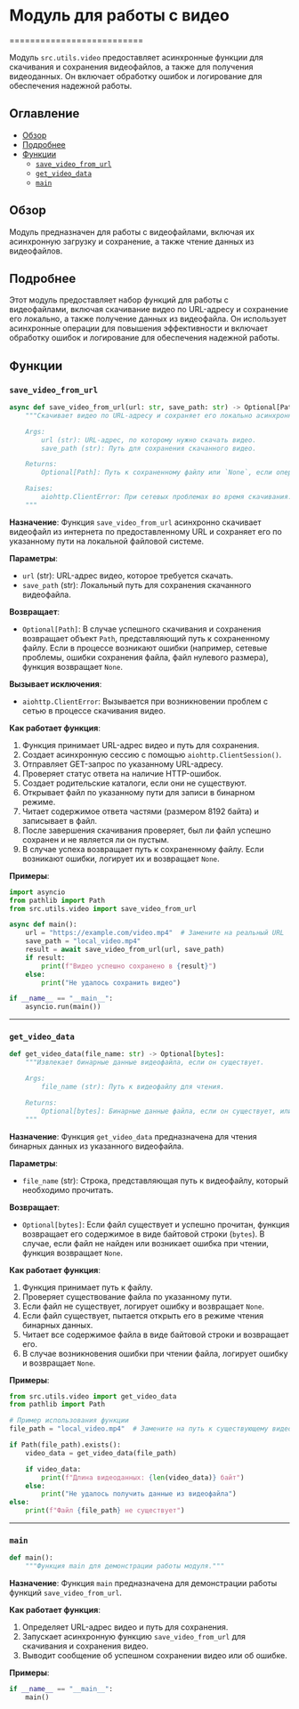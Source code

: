 # Модуль для работы с видео
==========================

Модуль `src.utils.video` предоставляет асинхронные функции для скачивания и сохранения видеофайлов, а также для получения видеоданных. Он включает обработку ошибок и логирование для обеспечения надежной работы.

## Оглавление
- [Обзор](#обзор)
- [Подробнее](#подробнее)
- [Функции](#функции)
    - [`save_video_from_url`](#save_video_from_url)
    - [`get_video_data`](#get_video_data)
    - [`main`](#main)

## Обзор

Модуль предназначен для работы с видеофайлами, включая их асинхронную загрузку и сохранение, а также чтение данных из видеофайлов.

## Подробнее

Этот модуль предоставляет набор функций для работы с видеофайлами, включая скачивание видео по URL-адресу и сохранение его локально, а также получение данных из видеофайла. Он использует асинхронные операции для повышения эффективности и включает обработку ошибок и логирование для обеспечения надежной работы.

## Функции

### `save_video_from_url`

```python
async def save_video_from_url(url: str, save_path: str) -> Optional[Path]:
    """Скачивает видео по URL-адресу и сохраняет его локально асинхронно.

    Args:
        url (str): URL-адрес, по которому нужно скачать видео.
        save_path (str): Путь для сохранения скачанного видео.

    Returns:
        Optional[Path]: Путь к сохраненному файлу или `None`, если операция не удалась. Возвращает `None` при ошибках и если размер файла равен 0 байт.

    Raises:
        aiohttp.ClientError: При сетевых проблемах во время скачивания.
    """
```

**Назначение**: Функция `save_video_from_url` асинхронно скачивает видеофайл из интернета по предоставленному URL и сохраняет его по указанному пути на локальной файловой системе.

**Параметры**:
- `url` (str): URL-адрес видео, которое требуется скачать.
- `save_path` (str): Локальный путь для сохранения скачанного видеофайла.

**Возвращает**:
- `Optional[Path]`: В случае успешного скачивания и сохранения возвращает объект `Path`, представляющий путь к сохраненному файлу. Если в процессе возникают ошибки (например, сетевые проблемы, ошибки сохранения файла, файл нулевого размера), функция возвращает `None`.

**Вызывает исключения**:
- `aiohttp.ClientError`: Вызывается при возникновении проблем с сетью в процессе скачивания видео.

**Как работает функция**:
1. Функция принимает URL-адрес видео и путь для сохранения.
2. Создает асинхронную сессию с помощью `aiohttp.ClientSession()`.
3. Отправляет GET-запрос по указанному URL-адресу.
4. Проверяет статус ответа на наличие HTTP-ошибок.
5. Создает родительские каталоги, если они не существуют.
6. Открывает файл по указанному пути для записи в бинарном режиме.
7. Читает содержимое ответа частями (размером 8192 байта) и записывает в файл.
8. После завершения скачивания проверяет, был ли файл успешно сохранен и не является ли он пустым.
9. В случае успеха возвращает путь к сохраненному файлу. Если возникают ошибки, логирует их и возвращает `None`.

**Примеры**:

```python
import asyncio
from pathlib import Path
from src.utils.video import save_video_from_url

async def main():
    url = "https://example.com/video.mp4"  # Замените на реальный URL
    save_path = "local_video.mp4"
    result = await save_video_from_url(url, save_path)
    if result:
        print(f"Видео успешно сохранено в {result}")
    else:
        print("Не удалось сохранить видео")

if __name__ == "__main__":
    asyncio.run(main())
```

---

### `get_video_data`

```python
def get_video_data(file_name: str) -> Optional[bytes]:
    """Извлекает бинарные данные видеофайла, если он существует.

    Args:
        file_name (str): Путь к видеофайлу для чтения.

    Returns:
        Optional[bytes]: Бинарные данные файла, если он существует, или `None`, если файл не найден или произошла ошибка.
    """
```

**Назначение**: Функция `get_video_data` предназначена для чтения бинарных данных из указанного видеофайла.

**Параметры**:
- `file_name` (str): Строка, представляющая путь к видеофайлу, который необходимо прочитать.

**Возвращает**:
- `Optional[bytes]`: Если файл существует и успешно прочитан, функция возвращает его содержимое в виде байтовой строки (`bytes`). В случае, если файл не найден или возникает ошибка при чтении, функция возвращает `None`.

**Как работает функция**:
1. Функция принимает путь к файлу.
2. Проверяет существование файла по указанному пути.
3. Если файл не существует, логирует ошибку и возвращает `None`.
4. Если файл существует, пытается открыть его в режиме чтения бинарных данных.
5. Читает все содержимое файла в виде байтовой строки и возвращает его.
6. В случае возникновения ошибки при чтении файла, логирует ошибку и возвращает `None`.

**Примеры**:

```python
from src.utils.video import get_video_data
from pathlib import Path

# Пример использования функции
file_path = "local_video.mp4"  # Замените на путь к существующему видеофайлу

if Path(file_path).exists():
    video_data = get_video_data(file_path)

    if video_data:
        print(f"Длина видеоданных: {len(video_data)} байт")
    else:
        print("Не удалось получить данные из видеофайла")
else:
    print(f"Файл {file_path} не существует")
```

---

### `main`

```python
def main():
    """Функция main для демонстрации работы модуля."""
```

**Назначение**: Функция `main` предназначена для демонстрации работы функций `save_video_from_url`.

**Как работает функция**:
1. Определяет URL-адрес видео и путь для сохранения.
2. Запускает асинхронную функцию `save_video_from_url` для скачивания и сохранения видео.
3. Выводит сообщение об успешном сохранении видео или об ошибке.

**Примеры**:

```python
if __name__ == "__main__":
    main()